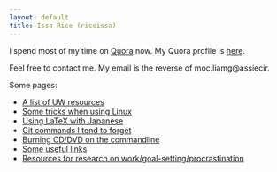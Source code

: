 ```yaml
---
layout: default
title: Issa Rice (riceissa)
---
```


I spend most of my time on [Quora](https://quora.com) now.
My Quora profile is [here](https://www.quora.com/Issa-Rice).

Feel free to contact me.
My email is the reverse of moc.liamg@assiecir.

Some pages:

- [A list of UW resources](./uw/resources.html)
- [Some tricks when using Linux](./computing/tricks.html)
- [Using LaTeX with Japanese](./computing/japanese_latex.html)
- [Git commands I tend to forget](./computing/git.html)
- [Burning CD/DVD on the commandline](./computing/wodim.html)
- [Some useful links](./links.html)
- [Resources for research on work/goal-setting/procrastination](./cogsci/work.html)
